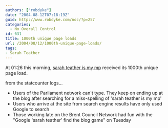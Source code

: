 ```yaml
---
authors: ["robdyke"]
date: "2004-08-12T07:18:19Z"
guid: http://www.robdyke.com/noc/?p=257
categories:
  - No Overall Control
id: 631
title: 1000th unique page loads
url: /2004/08/12/1000th-unique-page-loads/
tags:
- Sarah Teather
---
```

At 01:26 this morning, [sarah teather is my mp](http://sarah-teather-mp.blogspot.com/) received its 1000th unique page load.

from the statcounter logs...

  * Users of the Parliament network can't type. They keep on ending up at the blog after searching for a miss-spelling of 'sarah teather is my mp'
  * Users who arrive at the site from search engine results have only used Google to search
  * Those working late on the Brent Council Network had fun with the "Google 'sarah teather' find the blog game" on Tuesday